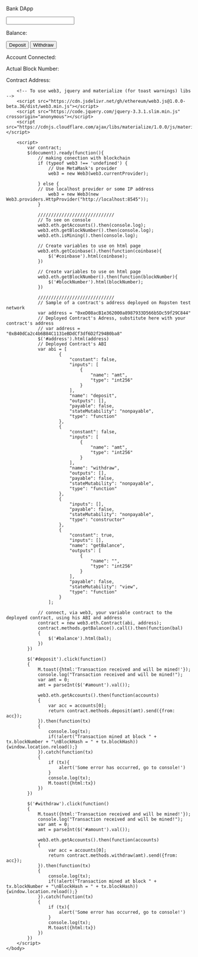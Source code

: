 <html>
    <body>
        <div>
			<p>Bank DApp</p>
			<input type="text" id="amount">
  			<p>Balance: <a id='balance'></a></p>
  			<button id='deposit'>Deposit</button>
  			<button id='withdraw'>Withdraw</button>
  			<p>Account Connected: <a id='coinbase'></a></p>
			<p>Actual Block Number: <a id='blockNumber'></a></p>
			<p>Contract Address: <a id='address'></a></p>
	    </div>
		
		<!-- To use web3, jquery and materialize (for toast warnings) libs -->
		<script src="https://cdn.jsdelivr.net/gh/ethereum/web3.js@1.0.0-beta.36/dist/web3.min.js"></script>
		<script src="https://code.jquery.com/jquery-3.3.1.slim.min.js" crossorigin="anonymous"></script>
		<script src="https://cdnjs.cloudflare.com/ajax/libs/materialize/1.0.0/js/materialize.min.js"></script>

        <script>
			var contract;
            $(document).ready(function(){
				// making conection with blockchain
				if (typeof web3 !== 'undefined') {
                    // Use MetaMask's provider
                    web3 = new Web3(web3.currentProvider);

                } else {
			    // Use localhost provider or some IP address
                    web3 = new Web3(new Web3.providers.HttpProvider("http://localhost:8545"));
                }

				/////////////////////////////
				// To see on console
				web3.eth.getAccounts().then(console.log);
				web3.eth.getBlockNumber().then(console.log);
				web3.eth.isMining().then(console.log);

				// Create variables to use on html page
				web3.eth.getCoinbase().then(function(coinbase){
					$('#coinbase').html(coinbase);
				})

				// Create variables to use on html page
				web3.eth.getBlockNumber().then(function(blockNumber){
					$('#blockNumber').html(blockNumber);
				})

				/////////////////////////////
				// Sample of a contract's address deployed on Ropsten test network
				var address = "0xeD08acB1e362000a8987933D566b5Dc59f29C844"
				// Deployed Contract's Adress, substitute here with your contract's address
				// var address = "0xB40dCa2c4b6B84C1131eBDdCf3df6D2f294B0ba8"
				$('#address').html(address)
				// Deployed Contract's ABI
				var abi = [
						{
							"constant": false,
							"inputs": [
								{
									"name": "amt",
									"type": "int256"
								}
							],
							"name": "deposit",
							"outputs": [],
							"payable": false,
							"stateMutability": "nonpayable",
							"type": "function"
						},
						{
							"constant": false,
							"inputs": [
								{
									"name": "amt",
									"type": "int256"
								}
							],
							"name": "withdraw",
							"outputs": [],
							"payable": false,
							"stateMutability": "nonpayable",
							"type": "function"
						},
						{
							"inputs": [],
							"payable": false,
							"stateMutability": "nonpayable",
							"type": "constructor"
						},
						{
							"constant": true,
							"inputs": [],
							"name": "getBalance",
							"outputs": [
								{
									"name": "",
									"type": "int256"
								}
							],
							"payable": false,
							"stateMutability": "view",
							"type": "function"
						}
					];
				
				// connect, via web3, your variable contract to the deployed contract, using his ABI and address	
				contract = new web3.eth.Contract(abi, address);
                contract.methods.getBalance().call().then(function(bal)
                {
                    $('#balance').html(bal);
                })
			})

			$('#deposit').click(function()
			{
				M.toast({html:'Transaction received and will be mined!'});
				console.log("Transaction received and will be mined!");
				var amt = 0;
				amt = parseInt($('#amount').val());

				web3.eth.getAccounts().then(function(accounts)
				{
					var acc = accounts[0];
					return contract.methods.deposit(amt).send({from: acc});
				}).then(function(tx)
				{
					console.log(tx);
					if(!alert("Transaction mined at block " + tx.blockNumber + "\nBlockHash = " + tx.blockHash)){window.location.reload();}
				}).catch(function(tx)
				{
					if (tx){
						alert('Some error has occurred, go to console!')
					}
					console.log(tx);
					M.toast({html:tx})
				})
			})

			$('#withdraw').click(function()
			{
				M.toast({html:'Transaction received and will be mined!'});
				console.log("Transaction received and will be mined!");
				var amt = 0;
				amt = parseInt($('#amount').val());

				web3.eth.getAccounts().then(function(accounts)
				{
					var acc = accounts[0];
					return contract.methods.withdraw(amt).send({from: acc});
				}).then(function(tx)
				{
					console.log(tx);
					if(!alert("Transaction mined at block " + tx.blockNumber + "\nBlockHash = " + tx.blockHash)){window.location.reload();}
				}).catch(function(tx)
				{
					if (tx){
						alert('Some error has occurred, go to console!')
					}
					console.log(tx);
					M.toast({html:tx})
				})
			})
        </script>
    </body>
</html>
